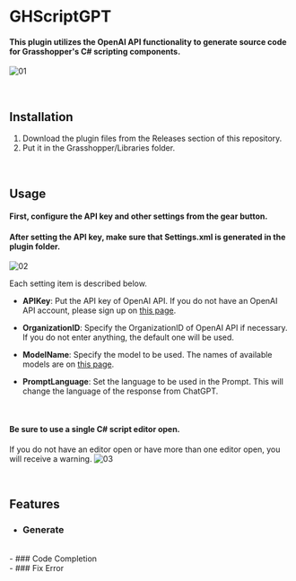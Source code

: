 # GHScriptGPT
#### This plugin utilizes the OpenAI API functionality to generate source code for Grasshopper's C# scripting components.
![01](https://github.com/4kk11/GHScriptGPT/assets/61794994/801e41b7-7060-420e-91bd-0dc9c8cf56de)


<br>

## Installation
1. Download the plugin files from the Releases section of this repository.
2. Put it in the Grasshopper/Libraries folder.


<br>

## Usage
#### First, configure the API key and other settings from the gear button.   
#### After setting the API key, make sure that Settings.xml is generated in the plugin folder.   
![02](https://github.com/4kk11/GHScriptGPT/assets/61794994/7eadcc6d-6ca7-4e72-875f-74bd6277983a)

Each setting item is described below.  

* **APIKey**: Put the API key of OpenAI API. If you do not have an OpenAI API account, please sign up on [this page](https://openai.com/product).   

* **OrganizationID**: Specify the OrganizationID of OpenAI API if necessary. If you do not enter anything, the default one will be used.  

* **ModelName**: Specify the model to be used. The names of available models are on [this page](https://platform.openai.com/account/rate-limits).   

* **PromptLanguage**: Set the language to be used in the Prompt. This will change the language of the response from ChatGPT.   
   
<br>

#### Be sure to use a single C# script editor open. 
If you do not have an editor open or have more than one editor open, you will receive a warning.
![03](https://github.com/4kk11/GHScriptGPT/assets/61794994/859c164c-2523-40b6-826c-95598b1e1d0d)


<br>

## Features
- ### Generate

<br>
- ### Code Completion

<br>
- ### Fix Error


